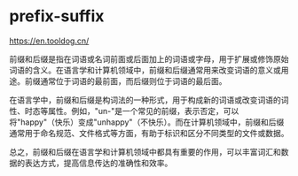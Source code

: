 # prefix-suffix
https://en.tooldog.cn/

前缀和后缀是指在词语或名词前面或后面加上的词语或字母，用于扩展或修饰原始词语的含义。在语言学和计算机领域中，前缀和后缀通常用来改变词语的意义或用途。前缀通常位于词语的最前面，而后缀则位于词语的最后面。

在语言学中，前缀和后缀是构词法的一种形式，用于构成新的词语或改变词语的词性、时态等属性。例如，"un-"是一个常见的前缀，表示否定，可以将"happy"（快乐）变成"unhappy"（不快乐）。而在计算机领域中，前缀和后缀通常用于命名规范、文件格式等方面，有助于标识和区分不同类型的文件或数据。

总之，前缀和后缀在语言学和计算机领域中都具有重要的作用，可以丰富词汇和数据的表达方式，提高信息传达的准确性和效率。
